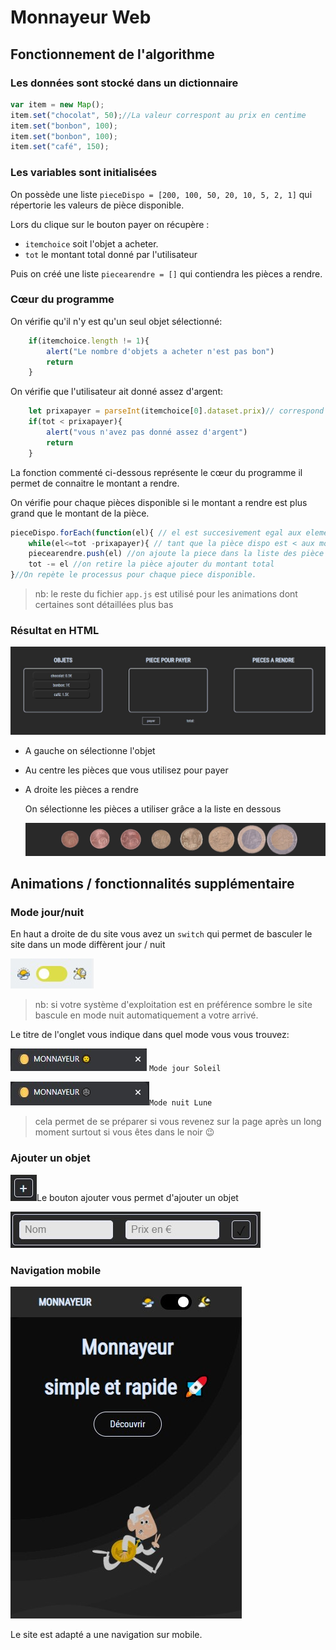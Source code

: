 # Monnayeur Web

## Fonctionnement de l'algorithme



### Les données sont stocké dans un dictionnaire

````javascript
var item = new Map(); 
item.set("chocolat", 50);//La valeur correspont au prix en centime
item.set("bonbon", 100);
item.set("bonbon", 100);
item.set("café", 150);
````

### Les variables sont initialisées

On possède une liste `pieceDispo = [200, 100, 50, 20, 10, 5, 2, 1]` qui répertorie les valeurs de pièce disponible.

Lors du clique sur le bouton payer on récupère :

- `itemchoice` soit l'objet a acheter. 
- `tot` le montant total donné par l'utilisateur

Puis on créé une liste `piecearendre = []` qui contiendra les pièces a rendre.

### Cœur du programme

On vérifie qu'il n'y est qu'un seul objet sélectionné:

````javascript
    if(itemchoice.length != 1){
        alert("Le nombre d'objets a acheter n'est pas bon")
        return
    }
````

On vérifie que l'utilisateur ait donné assez d'argent:

````javascript
    let prixapayer = parseInt(itemchoice[0].dataset.prix)// correspond au prix de l'objet
    if(tot < prixapayer){
        alert("vous n'avez pas donné assez d'argent")
        return
    }
````



La fonction commenté ci-dessous représente le cœur du programme il permet de connaitre le montant a rendre.

On vérifie pour chaque pièces disponible si le montant a rendre est plus grand que le montant de la pièce.

````javascript
pieceDispo.forEach(function(el){ // el est succesivement egal aux elements de pièceDispo
	while(el<=tot -prixapayer){ // tant que la pièce dispo est < aux montant à rendre
	piecearendre.push(el) //on ajoute la piece dans la liste des pièce a rendre
	tot -= el //on retire la pièce ajouter du montant total
}//On repète le processus pour chaque piece disponible.
````

> nb: le reste du fichier `app.js` est utilisé pour les animations dont certaines sont détaillées plus bas  



### Résultat en HTML

![blocs](.\image\readme\blocs.jpg)

- A gauche on sélectionne l'objet 

- Au centre les pièces que vous utilisez pour payer 

- A droite les pièces a rendre

    

    On sélectionne les pièces a utiliser grâce a la liste en dessous

    ![listePiece](.\image\readme\listePiece.jpg)

    

## Animations / fonctionnalités supplémentaire

### Mode jour/nuit

En haut a droite de du site vous avez un `switch` qui permet de basculer le site dans un mode diffèrent jour / nuit 

![darkmodeTggler](.\image\readme\darkmodeTggler.jpg) 

> nb: si votre système d'exploitation est en préférence sombre le site bascule en mode nuit automatiquement a votre arrivé. 

Le titre de l'onglet vous indique dans quel mode vous vous trouvez:

![modejour](.\image\readme\modejour.jpg) `Mode jour Soleil`

![modenuit](.\image\readme\modenuit.jpg)`Mode nuit Lune`

> cela permet de se préparer si vous revenez sur la page après un long moment surtout si vous êtes dans le noir 😉

### Ajouter un objet

![ajouterBtn](.\image\readme\ajouterBtn.jpg)Le bouton ajouter vous permet d'ajouter un objet 

![ajouterInput](.\image\readme\ajouterInput.jpg) 

### Navigation mobile

![phoneSite](.\image\readme\phoneSite.jpg)

Le site est adapté a une navigation sur mobile.